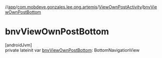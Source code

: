 //[app](../../../index.md)/[com.mobdeve.gonzales.lee.ong.artemis](../index.md)/[ViewOwnPostActivity](index.md)/[bnvViewOwnPostBottom](bnv-view-own-post-bottom.md)

# bnvViewOwnPostBottom

[androidJvm]\
private lateinit var [bnvViewOwnPostBottom](bnv-view-own-post-bottom.md): BottomNavigationView
